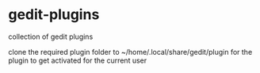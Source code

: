 # gedit-plugins
collection of gedit plugins

clone the required plugin folder to ~/home/.local/share/gedit/plugin for the plugin to get activated for the current user

